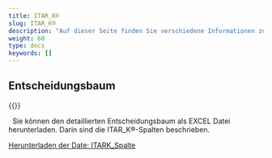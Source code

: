 ```yaml
---
title: ITAR_K®
slug: ITAR_K®
description: "Auf dieser Seite finden Sie verschiedene Informationen zur Erstellung der Datei ITAR_K®."
weight: 60
type: docs
keywords: []
---
```

## Entscheidungsbaum

{{<insertImage image="ItarK_V3_D.png" class="edge max-w-90">}}

&nbsp;
Sie können den detaillierten Entscheidungsbaum als EXCEL Datei herunterladen. Darin sind die ITAR_K®-Spalten beschrieben.

[Herunterladen der Date: ITARK_Spalte](https://github.com/SpiGes/itark_spalte/releases/latest/download/itark_spalte.xlsx)
